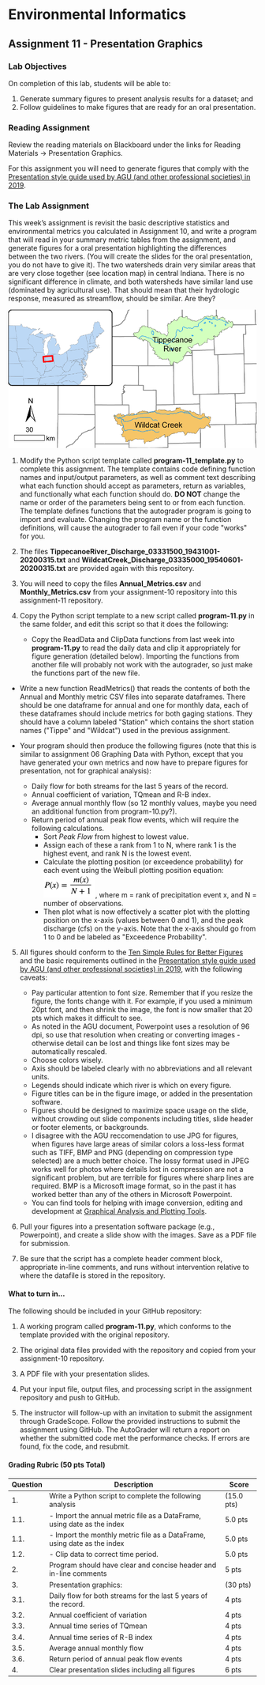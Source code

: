 # Environmental Informatics

## Assignment 11 - Presentation Graphics

### Lab Objectives

On completion of this lab, students will be able to:

1. Generate summary figures to present analysis results for a dataset; and
2. Follow guidelines to make figures that are ready for an oral presentation.

### Reading Assignment

Review the reading materials on Blackboard under the links for Reading Materials -> Presentation Graphics.

For this assignment you will need to generate figures that comply with the [Presentation style guide used by AGU (and other professional societies) in 2019](http://www.projectionnet.com/Styleguide/presentationstyleguide.aspx).  

### The Lab Assignment

This week’s assignment is revisit the basic descriptive statistics and environmental metrics you calculated in Assignment 10, and write a program that will read in your summary metric tables from the assignment, and generate figures for a oral presentation highlighting the differences between the two rivers.  (You will create the slides for the oral presentation, you do not have to give it).  The two watersheds drain very similar areas that are very close together (see location map) in central Indiana.  There is no significant difference in climate, and both watersheds have similar land use (dominated by agricultural use).  That should mean that their hydrologic response, measured as streamflow, should be similar.  Are they?

![Watershed location map](LocationMap.png)

1. Modify the Python script template called **program-11_template.py** to complete this assignment.  The template contains code defining function names and input/output parameters, as well as comment text describing what each function should accept as parameters, return as variables, and functionally what each function should do.  **DO NOT** change the name or order of the parameters being sent to or from each function.  The template defines functions that the autograder program is going to import and evaluate.  Changing the program name or the function definitions, will cause the autograder to fail even if your code "works" for you.  

2. The files **TippecanoeRiver_Discharge_03331500_19431001-20200315.txt** and **WildcatCreek_Discharge_03335000_19540601-20200315.txt** are provided again with this repository.  

3. You will need to copy the files **Annual_Metrics.csv** and **Monthly_Metrics.csv** from your assignment-10 repository into this assignment-11 repository.

4. Copy the Python script template to a new script called **program-11.py** in the same folder, and edit this script so that it does the following:

   - Copy the ReadData and ClipData functions from last week into **program-11.py** to read the daily data and clip it appropriately for figure generation (detailed below).  Importing the functions from another file will probably not work with the autograder, so just make the functions part of the new file.
     
  - Write a new function ReadMetrics() that reads the contents of both the Annual and Monthly metric CSV files into separate dataframes.  There should be one dataframe for annual and one for monthly data, each of these dataframes should include metrics for both gaging stations.  They should have a column labeled "Station" which contains the short station names ("Tippe" and "Wildcat") used in the previous assignment.

 - Your program should then produce the following figures (note that this is similar to assignment 06 Graphing Data with Python, except that you have generated your own metrics and now have to prepare figures for presentation, not for graphical analysis):
 
   - Daily flow for both streams for the last 5 years of the record. 
   - Annual coefficient of variation, TQmean and R-B index.
   - Average annual monthly flow (so 12 monthly values, maybe you need an additional function from program-10.py?).
   - Return period of annual peak flow events, which will require the following calculations.
     - Sort *Peak Flow* from highest to lowest value.
     - Assign each of these a rank from 1 to N, where rank 1 is the highest event, and rank N is the lowest event.
     - Calculate the plotting position (or exceedence probability) for each event using the Weibull plotting position equation: ![P(x)=m(x)/N+1](Equation.png), where m = rank of precipitation event x, and N = number of observations. 
     - Then plot what is now effectively a scatter plot with the plotting position on the x-axis (values between 0 and 1), and the peak discharge (cfs) on the y-axis.  Note that the x-axis should go from 1 to 0 and be labeled as "Exceedence Probability".
     
5. All figures should conform to the [Ten Simple Rules for Better Figures](https://journals.plos.org/ploscompbiol/article%3Fid=10.1371/journal.pcbi.1003833) and the basic requirements outlined in the [Presentation style guide used by AGU (and other professional societies) in 2019](http://www.projectionnet.com/Styleguide/presentationstyleguide.aspx), with the following caveats:
   - Pay particular attention to font size.  Remember that if you resize the figure, the fonts change with it.  For example, if you used a minimum 20pt font, and then shrink the image, the font is now smaller that 20 pts which makes it difficult to see.  
   - As noted in the AGU document, Powerpoint uses a resolution of 96 dpi, so use that resolution when creating or converting images - otherwise detail can be lost and things like font sizes may be automatically rescaled.
   - Choose colors wisely.
   - Axis should be labeled clearly with no abbreviations and all relevant units.
   - Legends should indicate which river is which on every figure.
   - Figure titles can be in the figure image, or added in the presentation software.
   - Figures should be designed to maximize space usage on the slide, without crowding out slide components including titles, slide header or footer elements, or backgrounds.
   - I disagree with the AGU reccomendation to use JPG for figures, when figures have large areas of similar colors a loss-less format such as TIFF, BMP and PNG (depending on compression type selected) are a much better choice.  The lossy format used in JPEG works well for photos where details lost in compression are not a significant problem, but are terrible for figures where sharp lines are required.  BMP is a Microsoft image format, so in the past it has worked better than any of the others in Microsoft Powerpoint.
   - You can find tools for helping with image conversion, editing and development at [Graphical Analysis and Plotting Tools](https://wiki.itap.purdue.edu/display/environmentalinformatics/Graphical+Analysis+and+Plotting+Tools).

6. Pull your figures into a presentation software package (e.g., Powerpoint), and create a slide show with the images.  Save as a PDF file for submission.

5. Be sure that the script has a complete header comment block, appropriate in-line comments, and runs without intervention relative to where the datafile is stored in the repository.

#### What to turn in...

The following should be included in your GitHub repository:

1. A working program called **program-11.py**, which conforms to the template provided with the original repository.

2. The original data files provided with the repository and copied from your assignment-10 repository.

3. A PDF file with your presentation slides.

4. Put your input file, output files, and processing script in the assignment repository and push to GitHub. 

5. The instructor will follow-up with an invitation to submit the assignment through GradeScope.  Follow the provided instructions to submit the assignment using GitHub.  The AutoGrader will return a report on whether the submitted code met the performance checks.  If errors are found, fix the code, and resubmit.

#### Grading Rubric (50 pts Total)

| Question | Description | Score |
| -------- | ----------- | ----- |
| 1. | Write a Python script to complete the following analysis | (15.0 pts) |
| 1.1. | - Import the annual metric file as a DataFrame, using date as the index | 5.0 pts |
| 1.1. | - Import the monthly metric file as a DataFrame, using date as the index | 5.0 pts |
| 1.2. | - Clip data to correct time period. | 5.0 pts |
| 2. | Program should have clear and concise header and in-line comments | 5 pts |
| 3. | Presentation graphics: | (30 pts) |
| 3.1. | Daily flow for both streams for the last 5 years of the record. | 4 pts |
| 3.2. | Annual coefficient of variation | 4 pts |
| 3.3. | Annual time series of TQmean | 4 pts | 
| 3.4. | Annual time series of R-B index | 4 pts |
| 3.5. | Average annual monthly flow | 4 pts |
| 3.6. | Return period of annual peak flow events | 4 pts |
| 4. | Clear presentation slides including all figures | 6 pts |
